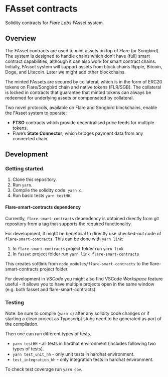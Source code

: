 # FAsset contracts

Solidity contracts for *Flare Labs* FAsset system.

## Overview

The FAsset contracts are used to mint assets on top of Flare (or Songbird). The system is designed to handle chains which don’t have (full) smart contract capabilities, although it can also work for smart contract chains. Initially, FAsset system will support assets from block chains Ripple, Bitcoin, Doge, and Litecoin. Later we might add other blockchains.

The minted FAssets are secured by collateral, which is in the form of ERC20 tokens on Flare/Songbird chain and native tokens (FLR/SGB). The collateral is locked in contracts that guarantee that minted tokens can always be redeemed for underlying assets or compensated by collateral.

Two novel protocols, available on Flare and Songbird blockchains, enable the FAsset system to operate:

- **FTSO** contracts which provide decentralised price feeds for multiple tokens.
- Flare’s **State Connector**, which bridges payment data from any connected chain.

## Development

### Getting started

1. Clone this repository.
2. Run `yarn`.
3. Compile the solidity code: `yarn c`.
4. Run basic tests `yarn testHH`.

#### Flare-smart-contracts dependency

Currently, `flare-smart-contracts` dependency is obtained directly from git repository from a tag that supports the required functionality.

For development, it might be beneficial to directly use checked-out code of `flare-smart-contracts`. This can be done with `yarn link`:

1. In `flare-smart-contracts` project folder run `yarn link`
2. In `fasset` project folder run `yarn link flare-smart-contracts`

This creates softlink from `node_modules/flare-smart-contracts` to the flare-smart-contracts project folder.

For development in *VSCode* you might also find VSCode *Workspace* feature useful - it allows you to have multiple projects open in the same window (e.g. both fasset and flare-smart-contracts).

### Testing

Note: be sure to compile (`yarn c`) after any solidity code changes or if starting a clean project as Typescript stubs need to be generated as part of the compilation.

Then one can run different types of tests.

- `yarn testHH` - all tests in hardhat environment (includes following two types of tests).
- `yarn test_unit_hh` - only unit tests in hardhat environment.
- `test_integration_hh` - only integration tests in hardhat environment.

To check test coverage run `yarn cov`.
